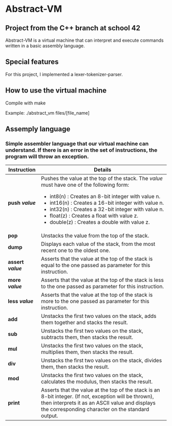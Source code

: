 # Abstract-VM
## Project from the C++ branch at school 42
Abstract-VM is a virtual machine that can interpret and execute commands written in a basic assembly language.

## Special features
For this project, I implemented a lexer-tokenizer-parser.

## How to use the virtual machine
Compile with make

Example: 
./abstract_vm files/[file_name]

## Assemply language
### Simple assembler language that our virtual machine can understand. If there is an error in the set of instructions, the program will throw an exception.
| Instruction  |  Details |
|---|---|
| **push _value_**  | Pushes the value at the top of the stack. The _value_ must have one of the following form: <ul><li>int8(n) : Creates an 8-bit integer with value n.</li><li>int16(n) : Creates a 16-bit integer with value n.</li><li>int32(n) : Creates a 32-bit integer with value n.</li><li>float(z) : Creates a float with value z.</li><li>double(z) : Creates a double with value z.</li></ul>|
| **pop**  | Unstacks the value from the top of the stack. |
|  **dump**  |  Displays each value of the stack, from the most recent one to the oldest one. |
| **assert _value_** |  Asserts that the value at the top of the stack is equal to the one passed as parameter for this instruction. |
| **more _value_** |  Asserts that the value at the top of the stack is less to the one passed as parameter for this instruction. |
| **less _value_** |  Asserts that the value at the top of the stack is more to the one passed as parameter for this instruction. |
| **add**  |  Unstacks the first two values on the stack, adds them together and stacks the result. |
| **sub** |  Unstacks the first two values on the stack, subtracts them, then stacks the result. |
| **mul** |  Unstacks the first two values on the stack, multiplies them, then stacks the result. |
| **div** |  Unstacks the first two values on the stack, divides them, then stacks the result. |
| **mod** | Unstacks the first two values on the stack, calculates the modulus, then stacks the result. |
| **print** | Asserts that the value at the top of the stack is an 8-bit integer. (If not, exception will be thrown), then interprets it as an ASCII value and displays the corresponding character on the standard output. |
